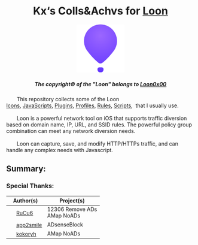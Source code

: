 <div align="center">
  <h1><strong>Kx‘s Colls&Achvs for <a href="https://apps.apple.com/in/app/loon/id1373567447">Loon</a></strong></h1>
</div>

<!-- Title -->

<div align="center">
  <img src="https://raw.githubusercontent.com/Likhixang/Looney/main/Icons/Loon.png" width="128" height="128">
</div>

<!-- Loon Icon -->

<div align="center">
  <h5><strong>The copyright&copy; of the "Loon" belongs to <a href="https://github.com/Loon0x00">Loon0x00</a></strong></h5>
</div>

<!-- Copyright Notice -->

<div>
&emsp;&emsp;This repository collects some of the Loon <a href="https://github.com/Likhixang/Looney/tree/main/Icons">Icons</a>,&nbsp<a href="https://github.com/Likhixang/Looney/tree/main/JavaScripts">JavaScripts</a>,&nbsp<a href="https://github.com/Likhixang/Looney/tree/main/Plugins">Plugins</a>,&nbsp<a href="https://github.com/Likhixang/Looney/tree/main/Profiles">Profiles</a>,&nbsp<a href="https://github.com/Likhixang/Looney/tree/main/Rules">Rules</a>,&nbsp<a href="https://github.com/Likhixang/Looney/tree/main/Scripts">Scripts</a>,&nbsp that I usually use.
<br>
<br>
&emsp;&emsp;Loon is a powerful network tool on iOS that supports traffic diversion based on domain name, IP, URL, and SSID rules. The powerful policy group combination can meet any network diversion needs. 
<br>
<br>
&emsp;&emsp;Loon can capture, save, and modify HTTP/HTTPs traffic, and can handle any complex needs with Javascript.
</div>

<!-- Introduction of Loon --> 

<h2><strong>Summary:</strong></h2>


<h3><strong>Special Thanks:</strong></h3>

| Author(s) | Project(s) |
| --------- | ---------- |
| <img src="https://avatars.githubusercontent.com/u/49463634?v=4" width="16" height="16"> [RuCu6](https://github.com/RuCu6) | 12306 Remove ADs <br> AMap NoADs|
| <img src="https://avatars.githubusercontent.com/u/34903735?v=4" width="16" height="16"> [app2smile](https://github.com/app2smile) | ADsenseBlock |
| <img src="https://avatars.githubusercontent.com/u/75901403?v=4" width="16" height="16"> [kokoryh](https://github.com/kokoryh) |AMap NoADs |